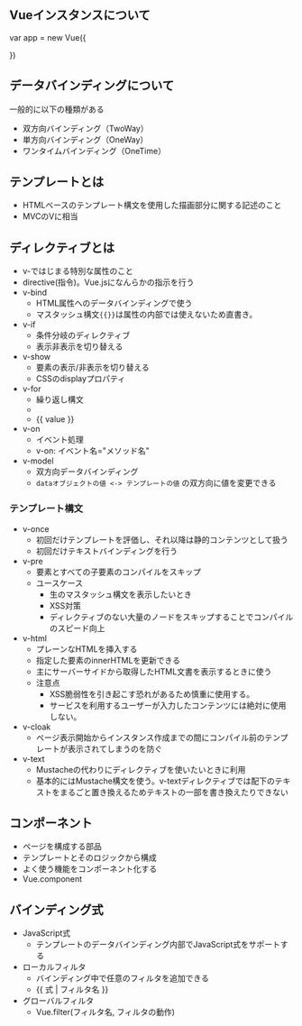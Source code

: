 ## Vueインスタンスについて
var app = new Vue({

})

## データバインディングについて

一般的に以下の種類がある

- 双方向バインディング（TwoWay）
- 単方向バインディング（OneWay）
- ワンタイムバインディング（OneTime）

## テンプレートとは
- HTMLベースのテンプレート構文を使用した描画部分に関する記述のこと
- MVCのVに相当

## ディレクティブとは
- v-ではじまる特別な属性のこと
- directive(指令)。Vue.jsになんらかの指示を行う
- v-bind
    - HTML属性へのデータバインディングで使う
    - マスタッシュ構文`{{}}`は属性の内部では使えないため直書き。
- v-if
    - 条件分岐のディレクティブ
    - 表示非表示を切り替える 
- v-show
    - 要素の表示/非表示を切り替える
    - CSSのdisplayプロパティ
- v-for
    - 繰り返し構文 
    - <li v-for="value in values">{{ value }}</li>
- v-on
    - イベント処理
    - v-on: イベント名="メソッド名"
- v-model
    - 双方向データバインディング
    - `dataオブジェクトの値 <-> テンプレートの値` の双方向に値を変更できる

### テンプレート構文
- v-once
    - 初回だけテンプレートを評価し、それ以降は静的コンテンツとして扱う
    - 初回だけテキストバインディングを行う
- v-pre
    - 要素とすべての子要素のコンパイルをスキップ
    - ユースケース
        - 生のマスタッシュ構文を表示したいとき
        - XSS対策
        - ディレクティブのない大量のノードをスキップすることでコンパイルのスピード向上
- v-html
    - プレーンなHTMLを挿入する
    - 指定した要素のinnerHTMLを更新できる
    - 主にサーバーサイドから取得したHTML文書を表示するときに使う
    - 注意点
        - XSS脆弱性を引き起こす恐れがあるため慎重に使用する。
        - サービスを利用するユーザーが入力したコンテンツには絶対に使用しない。
- v-cloak
    - ページ表示開始からインスタンス作成までの間にコンパイル前のテンプレートが表示されてしまうのを防ぐ 
- v-text
    - Mustacheの代わりにディレクティブを使いたいときに利用
    - 基本的にはMustache構文を使う。v-textディレクティブでは配下のテキストをまるごと置き換えるためテキストの一部を書き換えたりできない

## コンポーネント
- ページを構成する部品
- テンプレートとそのロジックから構成
- よく使う機能をコンポーネント化する
- Vue.component

## バインディング式
- JavaScript式
    - テンプレートのデータバインディング内部でJavaScript式をサポートする
- ローカルフィルタ
    - バインディング中で任意のフィルタを追加できる
    - {{ 式 | フィルタ名 }}
- グローバルフィルタ
    - Vue.filter(フィルタ名, フィルタの動作)
